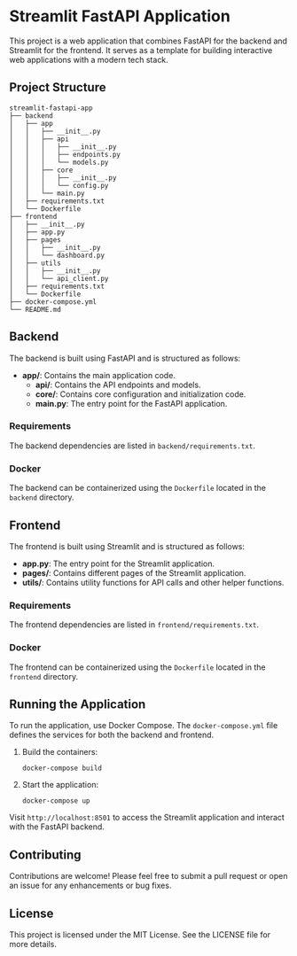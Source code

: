 # Streamlit FastAPI Application

This project is a web application that combines FastAPI for the backend and Streamlit for the frontend. It serves as a template for building interactive web applications with a modern tech stack.

## Project Structure

```
streamlit-fastapi-app
├── backend
│   ├── app
│   │   ├── __init__.py
│   │   ├── api
│   │   │   ├── __init__.py
│   │   │   ├── endpoints.py
│   │   │   └── models.py
│   │   ├── core
│   │   │   ├── __init__.py
│   │   │   └── config.py
│   │   └── main.py
│   ├── requirements.txt
│   └── Dockerfile
├── frontend
│   ├── __init__.py
│   ├── app.py
│   ├── pages
│   │   ├── __init__.py
│   │   └── dashboard.py
│   ├── utils
│   │   ├── __init__.py
│   │   └── api_client.py
│   ├── requirements.txt
│   └── Dockerfile
├── docker-compose.yml
└── README.md
```

## Backend

The backend is built using FastAPI and is structured as follows:

- **app/**: Contains the main application code.
  - **api/**: Contains the API endpoints and models.
  - **core/**: Contains core configuration and initialization code.
  - **main.py**: The entry point for the FastAPI application.

### Requirements

The backend dependencies are listed in `backend/requirements.txt`.

### Docker

The backend can be containerized using the `Dockerfile` located in the `backend` directory.

## Frontend

The frontend is built using Streamlit and is structured as follows:

- **app.py**: The entry point for the Streamlit application.
- **pages/**: Contains different pages of the Streamlit application.
- **utils/**: Contains utility functions for API calls and other helper functions.

### Requirements

The frontend dependencies are listed in `frontend/requirements.txt`.

### Docker

The frontend can be containerized using the `Dockerfile` located in the `frontend` directory.

## Running the Application

To run the application, use Docker Compose. The `docker-compose.yml` file defines the services for both the backend and frontend. 

1. Build the containers:
   ```
   docker-compose build
   ```

2. Start the application:
   ```
   docker-compose up
   ```

Visit `http://localhost:8501` to access the Streamlit application and interact with the FastAPI backend.

## Contributing

Contributions are welcome! Please feel free to submit a pull request or open an issue for any enhancements or bug fixes.

## License

This project is licensed under the MIT License. See the LICENSE file for more details.
